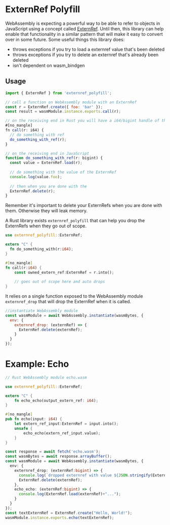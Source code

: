 # ExternRef Polyfill
 
WebAssembly is expecting a powerful way to be able to refer to objects in JavaScript using a concept called [ExternRef](https://github.com/WebAssembly/reference-types/blob/master/proposals/reference-types/Overview.md).  Until then, this library can help enable that functionality in a similar pattern that will make it easy to convert over in some future.  Some useful things this library does:

* throws exceptions if you try to load a externref value that's been deleted
* throws exceptions if you try to delete an externref that's already been deleted
* isn't dependent on wasm_bindgen

## Usage

```js
import { ExternRef } from 'externref_polyfill';

// call a function on WebAssembly module with an ExternRef
const r = ExternRef.create({ foo: 'bar' });
const result = wasmModule.instance.exports.call(r);

// on the receiving end in Rust you will have a i64/bigint handle of the externref
#[no_mangle]
fn call(r: i64) {
  // do something with ref
  do_something_with_ref(r);
}

// on the receiving end in JavaScript
function do_something_with_ref(r: bigint) {
  const value = ExternRef.load(r);
  
  // do something with the value of the ExternRef
  console.log(value.foo);
  
  // then when you are done with the 
  ExternRef.delete(r);
}
```

Remember it's important to delete your ExternRefs when you are done with them.  Otherwise they will leak memory.

A Rust library exists `externref_polyfill` that can help you drop the ExternRefs when they go out of scope.

```rust
use externref_polyfill::ExternRef;

extern "C" {
  fn do_something_with(r:i64);
}

#[no_mangle]
fn call(r:i64) {
    const owned_extern_ref:ExternRef = r.into();
    
    // goes out of scope here and auto drops
}
```

It relies on a single function exposed to the WebAssembly module `externref_drop` that will drop the ExternRef when it is called.

```javascript
//instantiate WebAssembly module
const wasmModule = await WebAssembly.instantiate(wasmBytes, {
  env: {
    externref_drop: (externRef) => {
      ExternRef.delete(externRef);
    }
  }
});
```

# Example: Echo

```rust
// Rust WebAssembly module echo.wasm

use externref_polyfill::ExternRef;

extern "C" {
    fn echo_echo(output_extern_ref: i64);
}

#[no_mangle]
pub fn echo(input: i64) {
    let extern_ref_input:ExternRef = input.into();
    unsafe {
        echo_echo(extern_ref_input.value);
    }
}
```

```typescript
const response = await fetch('echo.wasm');
const wasmBytes = await response.arrayBuffer();
const wasmModule = await WebAssembly.instantiate(wasmBytes, {
  env: {
    externref_drop: (externRef:bigint) => {
      console.log(`dropped externref with value ${JSON.stringify(ExternRef.load(externRef))}`);
      ExternRef.delete(externRef);
    },
    echo_echo: (externRef:bigint) => {
      console.log(ExternRef.load(externRef)+"...");
    }
  }
});
const textExternRef = ExternRef.create("Hello, World!");
wasmModule.instance.exports.echo(textExternRef);
```
